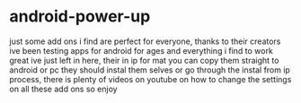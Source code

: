 # android-power-up
just some add ons i find are perfect for everyone, thanks to their creators
ive been testing apps for android for ages and everything i find to work great ive just left in here, their in ip for mat you can copy them straight to android or pc they should instal them selves or go through the instal from ip process, there is plenty of videos on youtube on how to change the settings on all these add ons so enjoy
